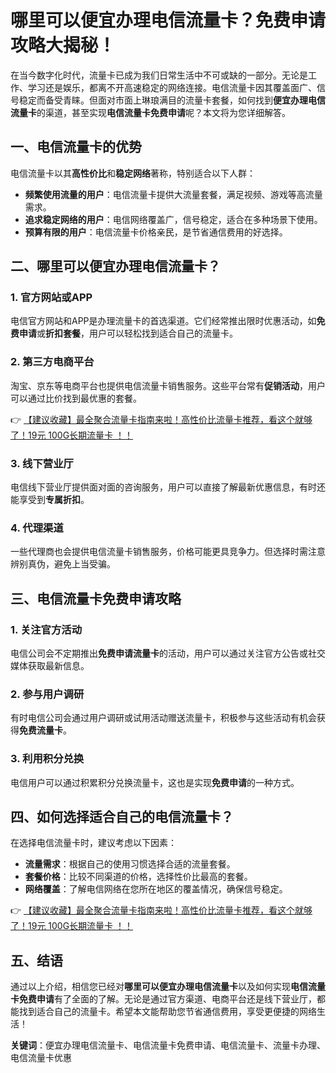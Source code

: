 # 哪里可以便宜办理电信流量卡？免费申请攻略大揭秘！

在当今数字化时代，流量卡已成为我们日常生活中不可或缺的一部分。无论是工作、学习还是娱乐，都离不开高速稳定的网络连接。电信流量卡因其覆盖面广、信号稳定而备受青睐。但面对市面上琳琅满目的流量卡套餐，如何找到**便宜办理电信流量卡**的渠道，甚至实现**电信流量卡免费申请**呢？本文将为您详细解答。

## 一、电信流量卡的优势

电信流量卡以其**高性价比**和**稳定网络**著称，特别适合以下人群：

- **频繁使用流量的用户**：电信流量卡提供大流量套餐，满足视频、游戏等高流量需求。
- **追求稳定网络的用户**：电信网络覆盖广，信号稳定，适合在多种场景下使用。
- **预算有限的用户**：电信流量卡价格亲民，是节省通信费用的好选择。

## 二、哪里可以便宜办理电信流量卡？

### 1. 官方网站或APP
电信官方网站和APP是办理流量卡的首选渠道。它们经常推出限时优惠活动，如**免费申请**或**折扣套餐**，用户可以轻松找到适合自己的流量卡。

### 2. 第三方电商平台
淘宝、京东等电商平台也提供电信流量卡销售服务。这些平台常有**促销活动**，用户可以通过比价找到最优惠的套餐。

👉 [【建议收藏】最全聚合流量卡指南来啦！高性价比流量卡推荐，看这个就够了！19元 100G长期流量卡 ！！](https://bit.ly/Liuliangka)

### 3. 线下营业厅
电信线下营业厅提供面对面的咨询服务，用户可以直接了解最新优惠信息，有时还能享受到**专属折扣**。

### 4. 代理渠道
一些代理商也会提供电信流量卡销售服务，价格可能更具竞争力。但选择时需注意辨别真伪，避免上当受骗。

## 三、电信流量卡免费申请攻略

### 1. 关注官方活动
电信公司会不定期推出**免费申请流量卡**的活动，用户可以通过关注官方公告或社交媒体获取最新信息。

### 2. 参与用户调研
有时电信公司会通过用户调研或试用活动赠送流量卡，积极参与这些活动有机会获得**免费流量卡**。

### 3. 利用积分兑换
电信用户可以通过积累积分兑换流量卡，这也是实现**免费申请**的一种方式。

## 四、如何选择适合自己的电信流量卡？

在选择电信流量卡时，建议考虑以下因素：

- **流量需求**：根据自己的使用习惯选择合适的流量套餐。
- **套餐价格**：比较不同渠道的价格，选择性价比最高的套餐。
- **网络覆盖**：了解电信网络在您所在地区的覆盖情况，确保信号稳定。

👉 [【建议收藏】最全聚合流量卡指南来啦！高性价比流量卡推荐，看这个就够了！19元 100G长期流量卡 ！！](https://bit.ly/Liuliangka)

## 五、结语

通过以上介绍，相信您已经对**哪里可以便宜办理电信流量卡**以及如何实现**电信流量卡免费申请**有了全面的了解。无论是通过官方渠道、电商平台还是线下营业厅，都能找到适合自己的流量卡。希望本文能帮助您节省通信费用，享受更便捷的网络生活！

**关键词**：便宜办理电信流量卡、电信流量卡免费申请、电信流量卡、流量卡办理、电信流量卡优惠